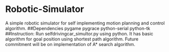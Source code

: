 # Robotic-Simulator
A simple robotic simulator for self implementing motion planning and control algorithm.
##Dependencies
    pygame
    pygrace
    python-serial
    python-tk
##Instruction:
    Run selfdrivingcar_simultor.py using python. It has basic algorithm for goal position 
    using shortest path algorithm. Future commitment will be on implementation of A* search algorithm.

